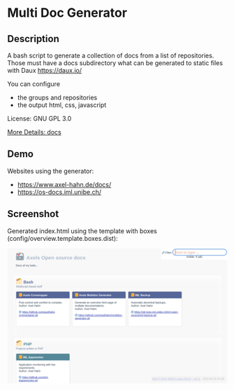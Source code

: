 # Multi Doc Generator #

## Description

A bash script to generate a collection of docs
from a list of repositories. Those must have a docs
subdirectory what can be generated to static files
with Daux <https://daux.io/>

You can configure

* the groups and repositories
* the output html, css, javascript

License: GNU GPL 3.0

[More Details: docs](docs/)

## Demo

Websites using the generator:

* <https://www.axel-hahn.de/docs/>
* <https://os-docs.iml.unibe.ch/>

## Screenshot

Generated index.html using the template with boxes (config/overview.template.boxes.dist):

![Screenshot: Boxes](./docs/images/page_boxes.png)
